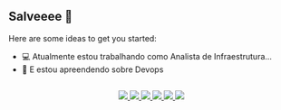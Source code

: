 ## Salveeee 👋 

Here are some ideas to get you started:

- 💻 Atualmente estou trabalhando como Analista de Infraestrutura...
- 📖 E estou apreendendo sobre Devops

##

<p align="center">
  <a href="https://skillicons.dev">
  <a href=https://www.linkedin.com/in/wellingtoncls/><img src="https://skillicons.dev/icons?i=linkedin"/>
  <a href=https://www.linuxtrainingacademy.com/linux-commands-cheat-sheet/><img src="https://skillicons.dev/icons?i=linux"/>
  <a href=https://aws.amazon.com><img src="https://skillicons.dev/icons?i=aws"/>
  <a href=https://kubernetes.io/pt-br/docs/home/><img src="https://skillicons.dev/icons?i=kubernetes"/>
  <a href=https://docs.docker.com/><img src="https://skillicons.dev/icons?i=docker"/>
  <a href=https://developer.hashicorp.com/terraform/docs><img src="https://skillicons.dev/icons?i=terraform"/>
  </a>
</p>
